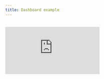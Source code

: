 ```yaml
---
title: Dashboard example
---
```


<br/>

<iframe src="https://reproducible.shinyapps.io/dashboard_example/" style="border:none;"></iframe>






